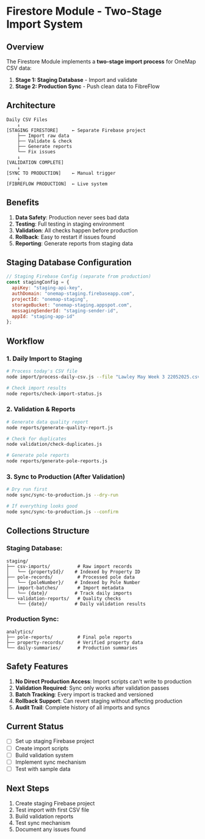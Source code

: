 # Firestore Module - Two-Stage Import System

## Overview

The Firestore Module implements a **two-stage import process** for OneMap CSV data:

1. **Stage 1: Staging Database** - Import and validate
2. **Stage 2: Production Sync** - Push clean data to FibreFlow

## Architecture

```
Daily CSV Files
    ↓
[STAGING FIRESTORE]     ← Separate Firebase project
    ├── Import raw data
    ├── Validate & check
    ├── Generate reports
    └── Fix issues
    ↓
[VALIDATION COMPLETE]
    ↓
[SYNC TO PRODUCTION]    ← Manual trigger
    ↓
[FIBREFLOW PRODUCTION]  ← Live system
```

## Benefits

1. **Data Safety**: Production never sees bad data
2. **Testing**: Full testing in staging environment
3. **Validation**: All checks happen before production
4. **Rollback**: Easy to restart if issues found
5. **Reporting**: Generate reports from staging data

## Staging Database Configuration

```javascript
// Staging Firebase Config (separate from production)
const stagingConfig = {
  apiKey: "staging-api-key",
  authDomain: "onemap-staging.firebaseapp.com",
  projectId: "onemap-staging",
  storageBucket: "onemap-staging.appspot.com",
  messagingSenderId: "staging-sender-id",
  appId: "staging-app-id"
};
```

## Workflow

### 1. Daily Import to Staging
```bash
# Process today's CSV file
node import/process-daily-csv.js --file "Lawley May Week 3 22052025.csv"

# Check import results
node reports/check-import-status.js
```

### 2. Validation & Reports
```bash
# Generate data quality report
node reports/generate-quality-report.js

# Check for duplicates
node validation/check-duplicates.js

# Generate pole reports
node reports/generate-pole-reports.js
```

### 3. Sync to Production (After Validation)
```bash
# Dry run first
node sync/sync-to-production.js --dry-run

# If everything looks good
node sync/sync-to-production.js --confirm
```

## Collections Structure

### Staging Database:
```
staging/
├── csv-imports/          # Raw import records
│   └── {propertyId}/    # Indexed by Property ID
├── pole-records/         # Processed pole data
│   └── {poleNumber}/    # Indexed by Pole Number
├── import-batches/       # Import metadata
│   └── {date}/          # Track daily imports
└── validation-reports/   # Quality checks
    └── {date}/          # Daily validation results
```

### Production Sync:
```
analytics/
├── pole-reports/         # Final pole reports
├── property-records/     # Verified property data
└── daily-summaries/      # Production summaries
```

## Safety Features

1. **No Direct Production Access**: Import scripts can't write to production
2. **Validation Required**: Sync only works after validation passes
3. **Batch Tracking**: Every import is tracked and versioned
4. **Rollback Support**: Can revert staging without affecting production
5. **Audit Trail**: Complete history of all imports and syncs

## Current Status

- [ ] Set up staging Firebase project
- [ ] Create import scripts
- [ ] Build validation system
- [ ] Implement sync mechanism
- [ ] Test with sample data

## Next Steps

1. Create staging Firebase project
2. Test import with first CSV file
3. Build validation reports
4. Test sync mechanism
5. Document any issues found